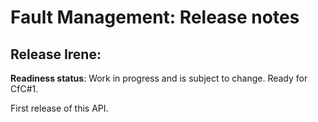 # Fault Management: Release notes

## Release Irene:

**Readiness status**: Work in progress and is subject to change. Ready for
CfC#1.

First release of this API.